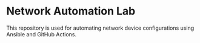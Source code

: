 # Network Automation Lab

This repository is used for automating network device configurations using Ansible and GitHub Actions.
